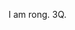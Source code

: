 ﻿---
layout: "post"
date:   2023-06-04 10:06:18 +0800 
MVauthor: author name
categories: "My-blogs"
permalink: /:categories/:day/:month/:year/:title.html
---
I am rong. 3Q.
